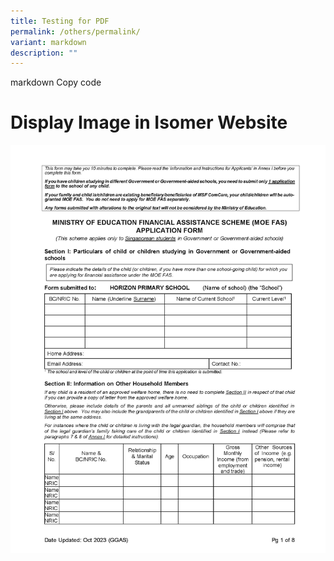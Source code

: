 ```yaml
---
title: Testing for PDF
permalink: /others/permalink/
variant: markdown
description: ""
---
```

markdown
Copy code
# Display Image in Isomer Website

![Description of the image](/images/page1.jpg)
